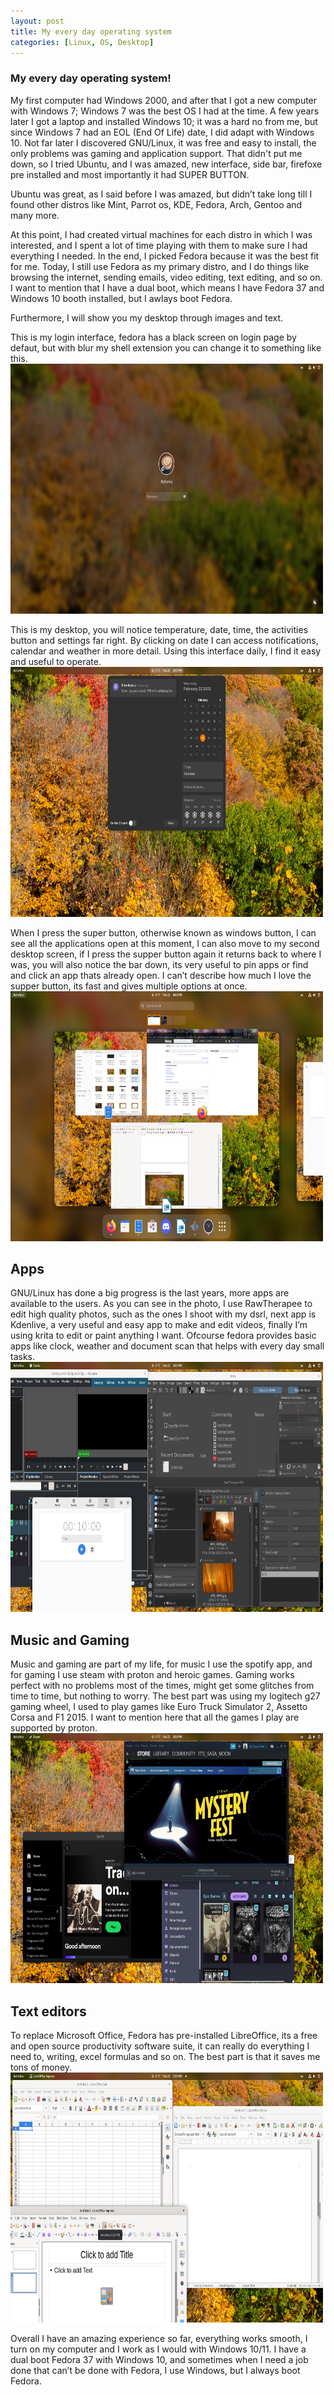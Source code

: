 ```yaml
---
layout: post
title: My every day operating system
categories: [Linux, OS, Desktop]
---
```



### My every day operating system!


My first computer had Windows 2000, and after that I got a new computer with Windows 7; Windows 7 was the best OS I had at the time. A few years later I got a laptop and installed Windows 10; it was a hard no from me, but since Windows 7 had an EOL (End Of Life) date, I did adapt with Windows 10.
 Not far later I discovered GNU/Linux, it was free and easy to install, the only problems was gaming and application support.  That didn't put me down, so I tried Ubuntu, and I was amazed, new interface, side bar, firefoxe pre installed and most importantly it had SUPER BUTTON.
 
Ubuntu was great, as I said before I was amazed, but didn’t take long till I found other  distros like Mint, Parrot os, KDE, Fedora, Arch, Gentoo and many more.

At this point, I had created virtual machines for each distro in which I was interested, and I spent a lot of time playing with them to make sure I had everything I needed. In the end, I picked Fedora because it was the best fit for me.
Today, I still use Fedora as my primary distro, and I do things like browsing the internet, sending emails, video editing, text editing, and so on. 
I want to mention that I have a dual boot, which means I have Fedora 37 and Windows 10 booth installed, but I awlays boot Fedora.

Furthermore, I will show you my desktop through images and  text.

This is my login interface, fedora has a black screen on login page by defaut, but with blur my shell extension  you can change it to something like this.
<img src="../images/mydistro_1.png" alt="login" class="center" style="width:500px;height:400px;"> 




This is my desktop, you will notice temperature, date, time, the activities button and settings far right. By clicking on date I can access notifications, calendar and weather in more detail. 
Using this interface daily, I find it easy and useful to operate. 
<img src="../images/mydistro_2.png" alt="desktop" class="center" style="width:500px;height:400px;"> 


When I press the super button, otherwise known as windows button, I can see all the applications open at this moment, I can also move to my second desktop screen, if I press the supper button again it returns back to where I was, you will also notice the bar down, its very useful to pin apps or find and click an app thats already open.
I can’t describe how much I love the supper button, its fast and gives multiple options at once. 
<img src="../images/mydistro_3.png" alt="overview" class="center" style="width:500px;height:400px;"> 


## Apps

GNU/Linux has done a big progress is the last years, more apps are available to the users.  As you can see in the photo, I use RawTherapee to edit high quality photos, such as the ones I shoot with my dsrl, next app is Kdenlive, a very useful and easy app to make and edit videos, finally I’m using krita to edit or paint anything I want. 
Ofcourse fedora provides basic apps like clock, weather and  document scan that helps with every day small tasks.
<img src="../images/mydistro_4.png" alt="apps" class="center" style="width:500px;height:400px;"> 


##  Music and Gaming

Music and gaming are part of my life, for music I use the spotify app, and for gaming I use steam with proton and  heroic games. Gaming works perfect with no problems most of the times, might get some glitches from time to time, but nothing to worry. The best part was using my logitech  g27 gaming wheel, I used to play games like Euro Truck Simulator 2,  Assetto Corsa and F1 2015.
I want to mention here that all the games I play are supported by proton. 
<img src="../images/mydistro_5.png" alt="gaming" class="center" style="width:500px;height:400px;"> 

## Text editors

To replace Microsoft Office, Fedora has pre-installed  LibreOffice, its a free and open source productivity software suite, it can really do everything I need to, writing, excel formulas and so on.
The best part is that it saves me tons of money.
<img src="../images/mydistro_6.png" alt="edotors" class="center" style="width:500px;height:400px;"> 



Overall I have an amazing experience so far, everything works smooth, I turn on my computer and I work as I would with Windows 10/11. I have a dual boot Fedora 37 with Windows 10, and sometimes when I need  a job done that can’t be done with Fedora, I use Windows, but I always boot Fedora.






